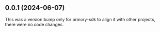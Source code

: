 ## 0.0.1 (2024-06-07)

This was a version bump only for armory-sdk to align it with other projects, there were no code changes.